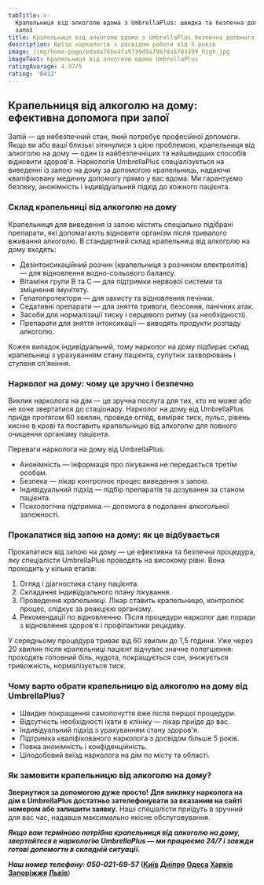 ```yaml
---
tabTitle: >-
  Крапельниця від алкоголю вдома з UmbrellaPlus: швидка та безпечна допомога при
  запої
title: Крапельниця від алкоголю вдома з UmbrellaPlus безпечна допомога при запої
description: Виїзд наркологів з досвідом роботи від 5 років
image: /img/home-page/edada76be4fa9739d5a796f8a5783409_high.jpg
imageText: Крапельниця від алкоголю вдома UmbrellaPlus
ratingAvarage: 4.97/5
rating: '8412'
---
```


## Крапельниця від алкоголю на дому: ефективна допомога при запої

Запій — це небезпечний стан, який потребує професійної допомоги. Якщо ви або ваші близькі зіткнулися з цією проблемою, крапельниця від алкоголю на дому — один із найбезпечніших та найшвидших способів відновити здоров'я. Наркологія UmbrellaPlus спеціалізується на виведенні із запою на дому за допомогою крапельниць, надаючи кваліфіковану медичну допомогу прямо у вас вдома. Ми гарантуємо безпеку, анонімність і індивідуальний підхід до кожного пацієнта.

### Склад крапельниці від алкоголю на дому

Крапельниця для виведення із запою містить спеціально підібрані препарати, які допомагають відновити організм після тривалого вживання алкоголю. В стандартний склад крапельниці від алкоголю на дому входять:

* Дезінтоксикаційний розчин (крапельниця з розчином електролітів) — для відновлення водно-сольового балансу.
* Вітаміни групи B та C — для підтримки нервової системи та зміцнення імунітету.
* Гепатопротектори — для захисту та відновлення печінки.
* Седативні препарати — для зняття тривоги, безсоння, панічних атак.
* Засоби для нормалізації тиску і серцевого ритму (за необхідності).
* Препарати для зняття інтоксикації — виводять продукти розпаду алкоголю.

Кожен випадок індивідуальний, тому нарколог на дому підбирає склад крапельниці з урахуванням стану пацієнта, супутніх захворювань і ступеня сп'яніння.

### Нарколог на дому: чому це зручно і безпечно

Виклик нарколога на дім — це зручна послуга для тих, хто не може або не хоче звертатися до стаціонару. Нарколог на дому від UmbrellaPlus приїде протягом 60 хвилин, проведе огляд, виміряє тиск, пульс, рівень кисню в крові та поставить крапельницю від алкоголю для повного очищення організму пацієнта.

Переваги нарколога на дому від UmbrellaPlus:

* Анонімність — інформація про лікування не передається третім особам.
* Безпека — лікар контролює процес виведення з запою.
* Індивідуальний підхід — підбір препаратів та дозування за станом пацієнта.
* Психологічна підтримка — допомога в подоланні алкогольної залежності.

### Прокапатися від запою на дому: як це відбувається

Прокапатися від запою на дому — це ефективна та безпечна процедура, яку спеціалісти UmbrellaPlus проводять на високому рівні. Вона проходить у кілька етапів:

1. Огляд і діагностика стану пацієнта.
2. Складання індивідуального плану лікування.
3. Проведення крапельниці. Лікар ставить крапельницю, контролює процес, слідкує за реакцією організму.
4. Рекомендації по відновленню. Після процедури нарколог дає поради з відновлення здоров'я і профілактики рецидиву.

У середньому процедура триває від 60 хвилин до 1,5 години. Уже через 20 хвилин після крапельниці пацієнт відчуває значне полегшення: проходять головний біль, нудота, покращується сон, знижується тривожність, нормалізується тиск.

### Чому варто обрати крапельницю від алкоголю на дому від UmbrellaPlus?

* Швидке покращення самопочуття вже після першої процедури.
* Відсутність необхідності їхати в клініку — лікар приїде до вас.
* Індивідуальний підхід з урахуванням стану здоров'я.
* Підтримка кваліфікованого нарколога з досвідом більше 5 років.
* Повна анонімність і конфіденційність.
* Цілодобовий виїзд нарколога на дім по місту та області.

### Як замовити крапельницю від алкоголю на дому?

**Звернутися за допомогою дуже просто!** **Для виклику нарколога на дім в UmbrellaPlus достатньо зателефонувати за вказаним на сайті номером або залишити заявку.** Наші спеціалісти приїдуть в зручний для вас час, надавши максимально якісне обслуговування.

***Якщо вам терміново потрібна крапельниця від алкоголю на дому, звертайтеся в наркологію UmbrellaPlus — ми працюємо 24/7 і завжди готові допомогти в складній ситуації.***

***Наш номер телефону: 050-021-69-57* **(**[Київ](https://umbrella-plus.com.ua/uk/kiev/) [Дніпро](https://umbrella-plus.com.ua/uk/dnepr/) [Одеса](https://umbrella-plus.com.ua/uk/lechenie-alc/) [Харків](https://umbrella-plus.com.ua/uk/kharkiv/) [Запоріжжя](https://umbrella-plus.com.ua/uk/zaporozie/) [Львів](https://umbrella-plus.com.ua/uk/lviv/)**)
